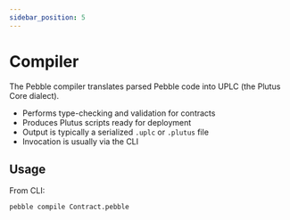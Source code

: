 ```yaml
---
sidebar_position: 5
---
```


# Compiler

The Pebble compiler translates parsed Pebble code into UPLC (the Plutus Core dialect). 


- Performs type-checking and validation for contracts
- Produces Plutus scripts ready for deployment
- Output is typically a serialized `.uplc` or `.plutus` file
- Invocation is usually via the CLI

## Usage

From CLI:

```bash
pebble compile Contract.pebble
```